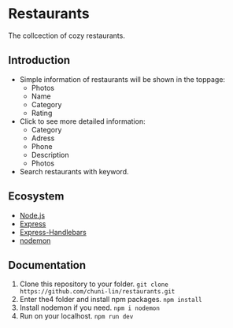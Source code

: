 # Restaurants
The collcection of cozy restaurants. 

## Introduction
* Simple information of restaurants will be shown in the toppage:
  * Photos
  * Name
  * Category
  * Rating
* Click to see more detailed information:
  * Category
  * Adress
  * Phone
  * Description
  * Photos
* Search restaurants with keyword.

## Ecosystem
- [Node.js](https://nodejs.org/en/)
- [Express](https://www.npmjs.com/package/express)
- [Express-Handlebars](https://www.npmjs.com/package/express-handlebars)
- [nodemon](https://www.npmjs.com/package/nodemon)

## Documentation
1. Clone this repository to your folder.
`git clone https://github.com/chuni-lin/restaurants.git`
2. Enter the4 folder and install npm packages.
`npm install`
3. Install nodemon if you need.
`npm i nodemon`
4. Run on your localhost.
`npm run dev`
